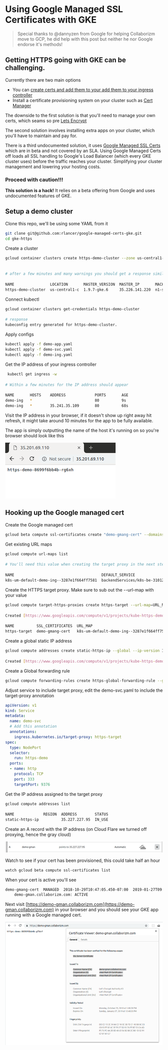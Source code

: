 # Using Google Managed  SSL Certificates with GKE  
 
> Special thanks to @dannyzen from Google for helping Collaborizm move to GCP, he did help with this post but neither he nor Google endorse it's methods!
 
## Getting HTTPS going with GKE can be challenging. 

Currently there are two main options 

* You can [create certs and add them to your add them to your ingress controller](https://cloud.google.com/kubernetes-engine/docs/how-to/ingress-multi-ssl)        
* Install a certificate provisioning system on your cluster such as [Cert Manager](https://github.com/jetstack/cert-manager)

The downside to the first solution is that you'll need to manage your own certs, which seams so pre [
Lets Encrypt](https://letsencrypt.org/)

The second solution involves installing extra apps on your cluster, which you'll have to maintain and pay for.

There is a third undocumented solution, it uses [Google Managed SSL Certs](https://cloud.google.com/load-balancing/docs/ssl-certificates#certificate-resource-status) 
which are in beta and not covered by an SLA. Using Google Managed Certs off loads all SSL handling to 
Google's Load Balancer (which every GKE cluster uses) before the traffic reaches your cluster. Simplifying your cluster management and lowering your hosting costs.   

   

### Proceed with caution!!!

**This solution is a hack!** It relies on a beta offering from Google and uses undocumented features of GKE.    

 
 ## Setup a demo cluster

Clone this repo, we'll be using some YAML from it 

```bash
git clone git@github.com:rlancer/google-managed-certs-gke.git
cd gke-https
```

Create a cluster

```bash
gcloud container clusters create https-demo-cluster --zone us-central1-c 


# after a few minutes and many warnings you should get a response similar to  

NAME                LOCATION       MASTER_VERSION  MASTER_IP       MACHINE_TYPE   NODE_VERSION  NUM_NODES  STATUS
https-demo-cluster  us-central1-c  1.9.7-gke.6     35.226.141.220  n1-standard-1  1.9.7-gke.6   3          RUNNING
```

Connect kubectl

```bash
gcloud container clusters get-credentials https-demo-cluster

# response
kubeconfig entry generated for https-demo-cluster.
```

Apply configs  


```bash
kubectl apply -f demo-app.yaml
kubectl apply -f demo-svc.yaml
kubectl apply -f demo-ing.yaml
```

Get the IP address of your ingress controller

```bash
 kubectl get ingress -w 

# Within a few minutes for the IP address should appear 
 
NAME       HOSTS    ADDRESS             PORTS       AGE
demo-ing   *                            80          9s
demo-ing   *        35.241.35.109       80          68s
```

Visit the IP address in your browser, if it doesn't 
show up right away hit refresh, it might take around 10 minutes 
for the app to be fully available.

 
The app is simply outputting the name of the host it's running 
on so you're browser should look like this 


![host name app running on HTTP](screenshots/non_http_success.png) 


## Hooking up the Google managed cert 

Create the Google managed cert

```bash
gcloud beta compute ssl-certificates create "demo-gmang-cert" --domains demo-gman.collaborizm.com
```

Get existing URL maps  

```bash
gcloud compute url-maps list

# You'll need this value when creating the target proxy in the next step

NAME                                       DEFAULT_SERVICE
k8s-um-default-demo-ing--3287e1f664ff7581  backendServices/k8s-be-31012--3287e1f664ff7581
```

Create the HTTPS target proxy. Make sure to sub out the --url-map with your value
```bash
gcloud compute target-https-proxies create https-target --url-map=URL_MAP_VALUE_FROM_ABOVE --ssl-certificates=demo-gmang-cert

Created [https://www.googleapis.com/compute/v1/projects/kube-https-demo/global/targetHttpsProxies/https-target].

NAME          SSL_CERTIFICATES  URL_MAP
https-target  demo-gmang-cert   k8s-um-default-demo-ing--3287e1f664ff7581
```

Create a global static IP address 
```bash
gcloud compute addresses create static-https-ip --global --ip-version IPV4

Created [https://www.googleapis.com/compute/v1/projects/kube-https-demo/global/addresses/static-https-ip].
```

Create a Global forwarding rule
```bash
gcloud compute forwarding-rules create https-global-forwarding-rule --global --ip-protocol=TCP --ports=443 --target-https-proxy=https-target --address static-https-ip 
``` 

Adjust service to include target proxy, edit the demo-svc.yaml to include the target-proxy annotation

```yaml
apiVersion: v1
kind: Service
metadata:
  name: demo-svc
  # Add this annotation
  annotations:
    ingress.kubernetes.io/target-proxy: https-target
spec:
  type: NodePort
  selector:
    run: https-demo
  ports:
  - name: http
    protocol: TCP
    port: 333
    targetPort: 9376
```


Get the IP address assigned to the target proxy

```bash
gcloud compute addresses list
 
NAME             REGION  ADDRESS        STATUS
static-https-ip          35.227.227.95  IN_USE

```

Create an A record with the IP address (on Cloud Flare we turned off proxying, hence the gray cloud)

![dns entry CloudFlare](screenshots/dns_entry.png)


Watch to see if your cert has been provisioned, this could take half an hour 

```bash
watch gcloud beta compute ssl-certificates list
```

When your cert is active you'll see 

```bash
demo-gmang-cert  MANAGED  2018-10-29T10:47:05.450-07:00  2019-01-27T09:48:20.000-08:00  ACTIVE
    demo-gman.collaborizm.com: ACTIVE
```

Next visit [https://demo-gman.collaborizm.com](https://demo-gman.collaborizm.com) in your browser and you should see your GKE app running with a Google managed cert.

![successful](screenshots/success.png)

